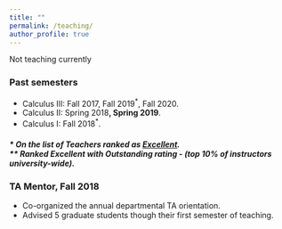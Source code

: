 ```yaml
---
title: ""
permalink: /teaching/
author_profile: true
---
```

Not teaching currently

### Past semesters

* Calculus III: Fall 2017, Fall 2019<sup>*</sup>, Fall 2020.
* Calculus II: Spring 2018<sup>**</sup>, Spring 2019<sup>**</sup>.
* Calculus I: Fall 2018<sup>*</sup>.    


##### * On the list of Teachers ranked as <a href="https://citl.illinois.edu/citl-101/measurement-evaluation/teaching-evaluation/teaching-evaluations-(ices)/teachers-ranked-as-excellent" target="_blank"> Excellent</a>.<br> ** Ranked Excellent with _Outstanding_ rating - (top 10% of instructors university-wide).

### TA Mentor, Fall 2018
   * Co-organized the annual departmental TA orientation.
   * Advised 5 graduate students though their first semester of teaching.
